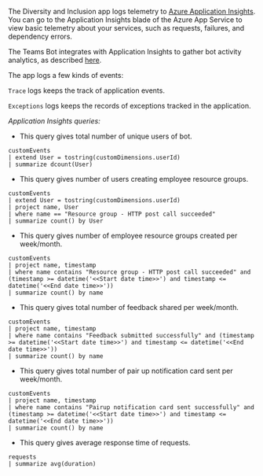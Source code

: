 The Diversity and Inclusion app logs telemetry to [Azure Application Insights](https://azure.microsoft.com/en-us/services/monitor/). You can go to the Application Insights blade of the Azure App Service to view basic telemetry about your services, such as requests, failures, and dependency errors.

The Teams Bot integrates with Application Insights to gather bot activity analytics, as described [here](https://blog.botframework.com/2019/03/21/bot-analytics-behind-the-scenes/).

The app logs a few kinds of events:

`Trace` logs keeps the track of application events.

`Exceptions` logs keeps the records of exceptions tracked in the application.

*Application Insights queries:*

- This query gives total number of unique users of bot.
```
customEvents
| extend User = tostring(customDimensions.userId)
| summarize dcount(User)
```

- This query gives number of users creating employee resource groups.
```
customEvents
| extend User = tostring(customDimensions.userId)
| project name, User
| where name == "Resource group - HTTP post call succeeded"
| summarize count() by User
```

- This query gives number of  employee resource groups created per week/month.
```
customEvents
| project name, timestamp
| where name contains "Resource group - HTTP post call succeeded" and (timestamp >= datetime('<<Start date time>>') and timestamp <= datetime('<<End date time>>'))
| summarize count() by name
```

- This query gives total number of feedback shared per week/month.
```
customEvents
| project name, timestamp
| where name contains "Feedback submitted successfully" and (timestamp >= datetime('<<Start date time>>') and timestamp <= datetime('<<End date time>>'))
| summarize count() by name
```

- This query gives total number of pair up notification card sent per week/month.
```
customEvents
| project name, timestamp
| where name contains "Pairup notification card sent successfully" and (timestamp >= datetime('<<Start date time>>') and timestamp <= datetime('<<End date time>>'))
| summarize count() by name
```

- This query gives average response time of requests.
```
requests
| summarize avg(duration)
